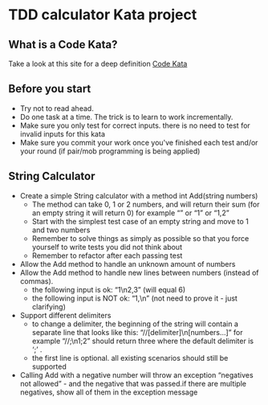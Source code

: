 # TDD calculator Kata project

## What is a Code Kata?
 Take a look at this site for a deep definition [Code Kata](http://codekata.com/)

## Before you start

 - Try not to read ahead.
 - Do one task at a time. The trick is to learn to work incrementally.
 - Make sure you only test for correct inputs. there is no need to test for invalid inputs for this kata
 - Make sure you commit your work once you've finished each test and/or your round (if pair/mob programming is being applied)

## String Calculator

 - Create a simple String calculator with a method int Add(string numbers)
    - The method can take 0, 1 or 2 numbers, and will return their sum (for an empty string it will return 0) for example “” or “1” or “1,2”
    - Start with the simplest test case of an empty string and move to 1 and two numbers
    - Remember to solve things as simply as possible so that you force yourself to write tests you did not think about
    - Remember to refactor after each passing test
 - Allow the Add method to handle an unknown amount of numbers
 - Allow the Add method to handle new lines between numbers (instead of commas).
    - the following input is ok:  “1\n2,3”  (will equal 6)
    - the following input is NOT ok:  “1,\n” (not need to prove it - just clarifying)
 - Support different delimiters
    - to change a delimiter, the beginning of the string will contain a separate line that looks like this:   “//[delimiter]\n[numbers…]” for example “//;\n1;2” should return three where the default delimiter is ‘;’ .
     - the first line is optional. all existing scenarios should still be supported
 - Calling Add with a negative number will throw an exception “negatives not allowed” - and the negative that was passed.if there are multiple negatives, show all of them in the exception message



